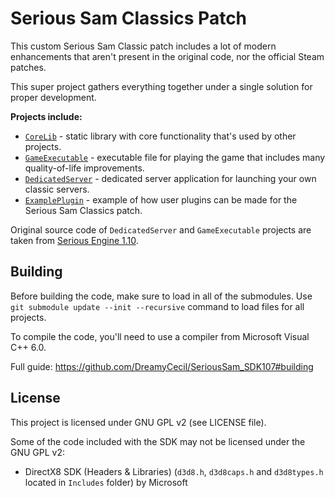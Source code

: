 # Serious Sam Classics Patch

This custom Serious Sam Classic patch includes a lot of modern enhancements that aren't present in the original code, nor the official Steam patches.

This super project gathers everything together under a single solution for proper development.

**Projects include:**
- [`CoreLib`](https://github.com/SamClassicPatch/CoreLib) - static library with core functionality that's used by other projects.
- [`GameExecutable`](https://github.com/SamClassicPatch/GameExecutable) - executable file for playing the game that includes many quality-of-life improvements.
- [`DedicatedServer`](https://github.com/SamClassicPatch/DedicatedServer) - dedicated server application for launching your own classic servers.
- [`ExamplePlugin`](https://github.com/SamClassicPatch/ExamplePlugin) - example of how user plugins can be made for the Serious Sam Classics patch.

Original source code of `DedicatedServer` and `GameExecutable` projects are taken from [Serious Engine 1.10](https://github.com/Croteam-official/Serious-Engine).

## Building

Before building the code, make sure to load in all of the submodules. Use `git submodule update --init --recursive` command to load files for all projects.

To compile the code, you'll need to use a compiler from Microsoft Visual C++ 6.0.

Full guide: https://github.com/DreamyCecil/SeriousSam_SDK107#building

## License

This project is licensed under GNU GPL v2 (see LICENSE file).

Some of the code included with the SDK may not be licensed under the GNU GPL v2:

* DirectX8 SDK (Headers & Libraries) (`d3d8.h`, `d3d8caps.h` and `d3d8types.h` located in `Includes` folder) by Microsoft
